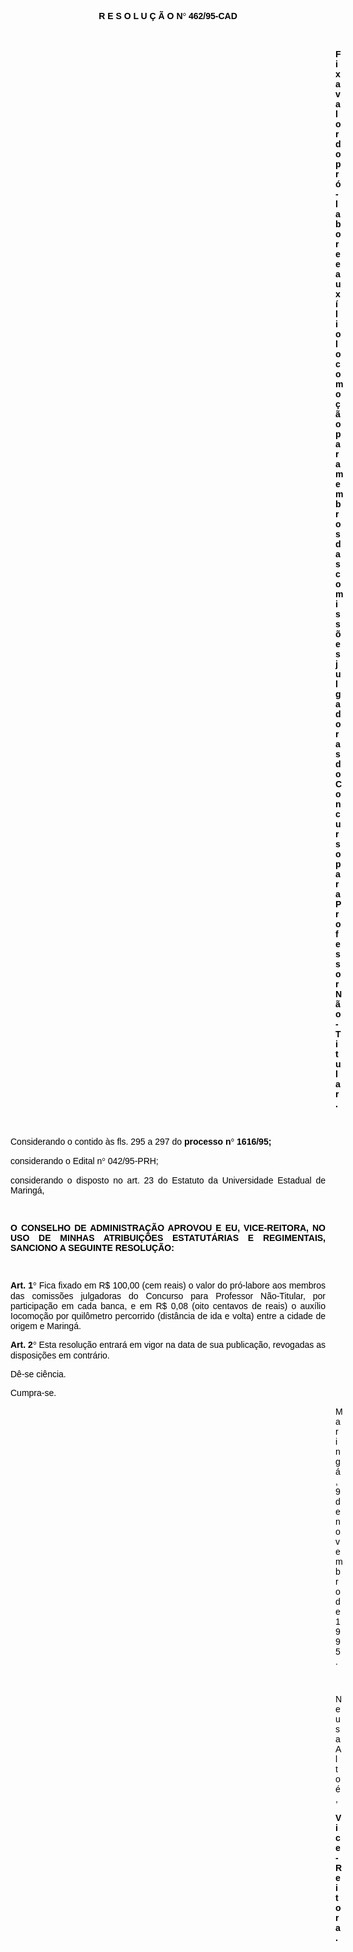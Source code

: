 <BODY TEXT="#000000">

<B><FONT FACE="Arial"><P ALIGN="CENTER">R E S O L U &Ccedil; &Atilde; O N<FONT FACE="Symbol">&#176;</FONT>
 462/95-CAD</P>
<P ALIGN="CENTER"></P>
</B><P ALIGN="JUSTIFY">&nbsp;</P><DIR>
<DIR>
<DIR>
<DIR>
<DIR>
<DIR>
<DIR>
<DIR>
<DIR>
<DIR>
<DIR>
<DIR>
<DIR>

<B><P ALIGN="JUSTIFY">Fixa valor do pr&oacute;-labore e aux&iacute;lio locomo&ccedil;&atilde;o para membros das comiss&otilde;es julgadoras do Concurso para Professor N&atilde;o-Titular.</P>
<P ALIGN="JUSTIFY"></P>
</B><P ALIGN="JUSTIFY">&nbsp;</P></DIR>
</DIR>
</DIR>
</DIR>
</DIR>
</DIR>
</DIR>
</DIR>
</DIR>
</DIR>
</DIR>
</DIR>
</DIR>

<P ALIGN="JUSTIFY">Considerando o contido &agrave;s fls. 295 a 297 do <B>processo n<FONT FACE="Symbol">&#176;</FONT>
 1616/95;</P>
</B><P ALIGN="JUSTIFY">considerando o Edital n<FONT FACE="Symbol">&#176;</FONT>
 042/95-PRH;</P>
<P ALIGN="JUSTIFY">considerando o disposto no art. 23 do Estatuto da Universidade Estadual de Maring&aacute;,</P>
<P ALIGN="JUSTIFY"></P>
<P ALIGN="JUSTIFY">&nbsp;</P>
<B><P ALIGN="JUSTIFY">O CONSELHO DE ADMINISTRA&Ccedil;&Atilde;O APROVOU E EU, VICE-REITORA, NO USO DE MINHAS ATRIBUI&Ccedil;&Otilde;ES ESTATUT&Aacute;RIAS E REGIMENTAIS, SANCIONO A SEGUINTE RESOLU&Ccedil;&Atilde;O:</P>
</B><P ALIGN="JUSTIFY"></P>
<P ALIGN="JUSTIFY">&nbsp;</P>
<B><P ALIGN="JUSTIFY">Art. 1<FONT FACE="Symbol">&#176;</FONT>
</B> Fica fixado em R$ 100,00 (cem reais) o valor do pr&oacute;-labore aos membros das comiss&otilde;es julgadoras do Concurso para Professor N&atilde;o-Titular, por participa&ccedil;&atilde;o em cada banca, e em R$ 0,08 (oito centavos de reais) o aux&iacute;lio Iocomo&ccedil;&atilde;o por quil&ocirc;metro percorrido (dist&acirc;ncia de ida e volta) entre a cidade de origem e Maring&aacute;.</P>
<B><P ALIGN="JUSTIFY">Art. 2<FONT FACE="Symbol">&#176;</FONT>
</B> Esta resolu&ccedil;&atilde;o entrar&aacute; em vigor na data de sua publica&ccedil;&atilde;o, revogadas as disposi&ccedil;&otilde;es em contr&aacute;rio. </P>
<P ALIGN="JUSTIFY">D&ecirc;-se ci&ecirc;ncia.</P>
<P ALIGN="JUSTIFY">Cumpra-se.</P><DIR>
<DIR>
<DIR>
<DIR>
<DIR>
<DIR>
<DIR>
<DIR>
<DIR>
<DIR>
<DIR>
<DIR>
<DIR>

<P ALIGN="CENTER">Maring&aacute;, 9 de novembro de 1995.</P>
<P ALIGN="CENTER"></P>
<P ALIGN="CENTER">&nbsp;</P>
<P ALIGN="CENTER">Neusa Alto&eacute;,</P>
<B><P ALIGN="CENTER">Vice-Reitora.</P></DIR>
</DIR>
</DIR>
</DIR>
</DIR>
</DIR>
</DIR>
</DIR>
</DIR>
</DIR>
</DIR>
</DIR>
</DIR>
</B></FONT></BODY>
